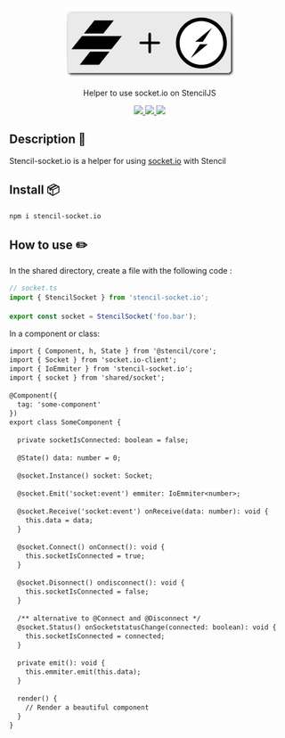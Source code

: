 <div align="center">
  <img src="./assets/banner.png"/>
  <p>Helper to use socket.io on StencilJS</p>

  <a href="https://github.com/CheeseGrinder/stencil-socket.io">
    <img src="https://img.shields.io/github/license/CheeseGrinder/stencil-socket.io"/>
  </a>
  <a href="https://github.com/CheeseGrinder/stencil-socket.io">
    <img src="https://img.shields.io/npm/dm/stencil-socket.io"/>
  </a>
  <a href="https://github.com/CheeseGrinder/stencil-socket.io">
    <img src="https://github.com/CheeseGrinder/stencil-socket.io/actions/workflows/npm-publish.yml/badge.svg"/>
  </a>
  
</div>

## Description 📄
<p>Stencil-socket.io is a helper for using <a href="https://socket.io/">socket.io</a> with Stencil</p>

## Install 📦️
```bash
npm i stencil-socket.io
```
## How to use ✏️

In the shared directory, create a file with the following code :
```ts
// socket.ts
import { StencilSocket } from 'stencil-socket.io';

export const socket = StencilSocket('foo.bar');
```

In a component or class:
```tsx
import { Component, h, State } from '@stencil/core';
import { Socket } from 'socket.io-client';
import { IoEmmiter } from 'stencil-socket.io';
import { socket } from 'shared/socket';

@Component({
  tag: 'some-component'
})
export class SomeComponent {

  private socketIsConnected: boolean = false;

  @State() data: number = 0;

  @socket.Instance() socket: Socket;

  @socket.Emit('socket:event') emmiter: IoEmmiter<number>;

  @socket.Receive('socket:event') onReceive(data: number): void {
    this.data = data;
  }

  @socket.Connect() onConnect(): void {
    this.socketIsConnected = true;
  }

  @socket.Disonnect() ondisconnect(): void {
    this.socketIsConnected = false;
  }

  /** alternative to @Connect and @Disconnect */
  @socket.Status() onSocketstatusChange(connected: boolean): void {
    this.socketIsConnected = connected;
  }

  private emit(): void {
    this.emmiter.emit(this.data);
  }

  render() {
    // Render a beautiful component
  }
}
```
